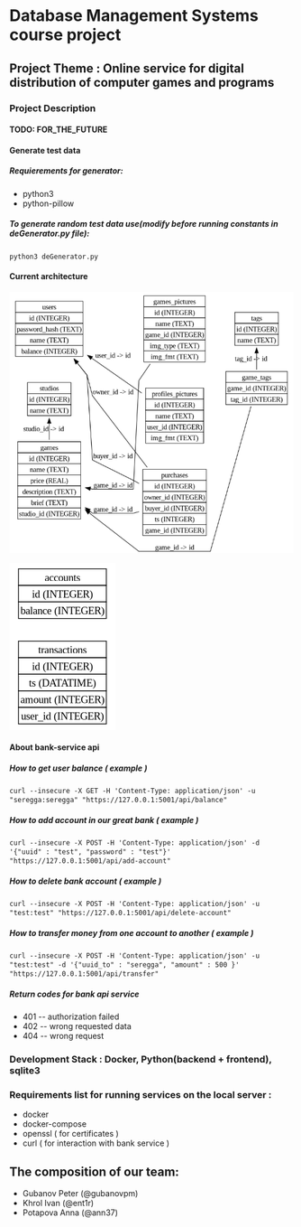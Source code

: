 # Database Management Systems course project

## Project Theme : Online service for digital distribution of computer games and programs

### Project Description

#### TODO: FOR_THE_FUTURE

#### Generate test data

##### Requierements for generator:

- python3
- python-pillow

##### To generate random test data use(modify before running constants in deGenerator.py file):

```
python3 deGenerator.py
```

#### Current architecture

![logical_store_schema](./store-schema.png)

![logical_bank_schema](./bank-schema.png)

#### About bank-service api

##### How to get user balance ( example )

```
curl --insecure -X GET -H 'Content-Type: application/json' -u "seregga:seregga" "https://127.0.0.1:5001/api/balance"
```

##### How to add account in our great bank ( example )

```
curl --insecure -X POST -H 'Content-Type: application/json' -d '{"uuid" : "test", "password" : "test"}' "https://127.0.0.1:5001/api/add-account"
```

##### How to delete bank account ( example )

```
curl --insecure -X POST -H 'Content-Type: application/json' -u "test:test" "https://127.0.0.1:5001/api/delete-account"
```

##### How to transfer money from one account to another ( example )

```
curl --insecure -X POST -H 'Content-Type: application/json' -u "test:test" -d '{"uuid_to" : "seregga", "amount" : 500 }' "https://127.0.0.1:5001/api/transfer"
```

##### Return codes for bank api service

- 401 -- authorization failed
- 402 -- wrong requested data
- 404 -- wrong request

### Development Stack : Docker, Python(backend + frontend), sqlite3

### Requirements list for running services on the local server :

- docker
- docker-compose
- openssl ( for certificates )
- curl ( for interaction with bank service )

## The composition of our team:

- Gubanov Peter (@gubanovpm)
- Khrol Ivan (@ent1r)
- Potapova Anna (@ann37)
